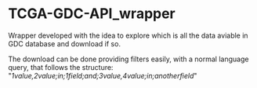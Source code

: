 # TCGA-GDC-API_wrapper
Wrapper developed with the idea to explore which is all the data aviable in GDC database and download if so.

The download can be done providing filters easily, with a normal language query, that follows the structure: 
"*1value,2value;in;1field;and;3value,4value;in;anotherfield*"
